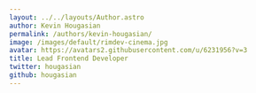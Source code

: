 ```yaml
---
layout: ../../layouts/Author.astro
author: Kevin Hougasian
permalink: /authors/kevin-hougasian/
image: /images/default/rimdev-cinema.jpg
avatar: https://avatars2.githubusercontent.com/u/6231956?v=3
title: Lead Frontend Developer
twitter: hougasian
github: hougasian
---
```

